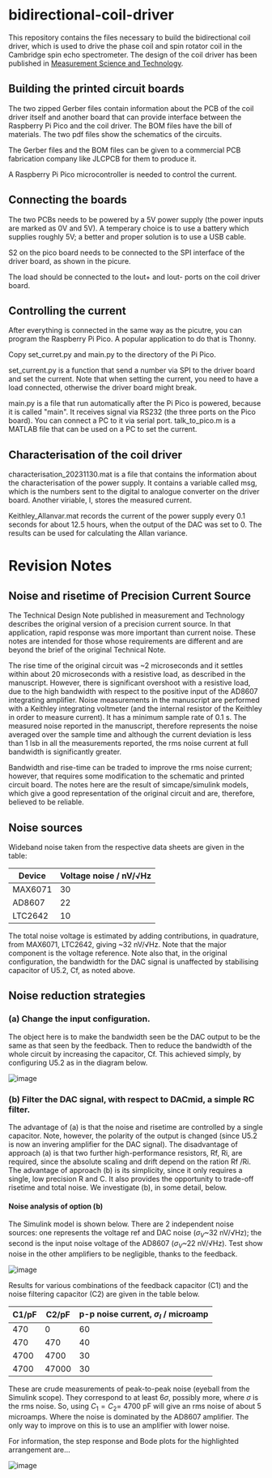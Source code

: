 # bidirectional-coil-driver

This repository contains the files necessary to build the bidirectional coil driver, which is used to drive the phase coil and spin rotator coil in the Cambridge spin echo spectrometer. The design of the coil driver has been published in [Measurement Science and Technology](https://doi.org/10.1088/1361-6501/ad4dce).

## Building the printed circuit boards

The two zipped Gerber files contain information about the PCB of the coil driver itself and another board that can provide interface between the Raspberry Pi Pico and the coil driver. The BOM files have the bill of materials. The two pdf files show the schematics of the circuits.

The Gerber files and the BOM files can be given to a commercial PCB fabrication company like JLCPCB for them to produce it.

A Raspberry Pi Pico microcontroller is needed to control the current.

## Connecting the boards

The two PCBs needs to be powered by a 5V power supply (the power inputs are marked as 0V and 5V). A temperary choice is to use a battery which supplies roughly 5V; a better and proper solution is to use a USB cable.

S2 on the pico board needs to be connected to the SPI interface of the driver board, as shown in the picure.

The load should be connected to the Iout+ and Iout- ports on the coil driver board.

## Controlling the current

After everything is connected in the same way as the picutre, you can program the Raspberry Pi Pico. A popular application to do that is Thonny.

Copy set_curret.py and main.py to the directory of the Pi Pico.

set_current.py is a function that send a number via SPI to the driver board and set the current. Note that when setting the current, you need to have a load connected, otherwise the driver board might break.

main.py is a file that run automatically after the Pi Pico is powered, because it is called "main". It receives signal via RS232 (the three ports on the Pico board). You can connect a PC to it via serial port. talk_to_pico.m is a MATLAB file that can be used on a PC to set the current.

## Characterisation of the coil driver

characterisation_20231130.mat is a file that contains the information about the characterisation of the power supply. It contains a variable called msg, which is the numbers sent to the digital to analogue converter on the driver board. Another viriable, I, stores the measured current.

Keithley_Allanvar.mat records the current of the power supply every 0.1 seconds for about 12.5 hours, when the output of the DAC was set to 0. The results can be used for calculating the Allan variance.

# Revision Notes

## Noise and risetime of Precision Current Source

The Technical Design Note published in measurement and Technology describes the original version of a precision current source. In that application, rapid response was more important than current noise.  These notes are intended for those whose requirements are different and are beyond the brief of the original Technical Note.

The rise time of the original circuit was ~2 microseconds and it settles within about 20 microseconds with a resistive load, as described in the manuscript. However, there is significant overshoot with a resistive load, due to the high bandwidth with respect to the positive input of the AD8607 integrating amplifier. Noise measurements in the manuscript are performed with a Keithley integrating voltmeter (and the internal resistor of the Keithley in order to measure current).  It has a minimum sample rate of 0.1 s. The measured noise reported in the manuscript, therefore represents the noise averaged over the sample time and although the current deviation is less than 1 lsb in all the measurements reported, the rms noise current at full bandwidth is significantly greater.

Bandwidth and rise-time can be traded to improve the rms noise current; however, that requires some modification to the schematic and printed circuit board. The notes here are the result of simcape/simulink models, which give a good representation of the original circuit and are, therefore, believed to be reliable.

## Noise sources

Wideband noise taken from the respective data sheets are given in the table:

| Device  | Voltage noise / nV/√Hz |
| ------- | ---------------------- |
| MAX6071 |           30           |
| AD8607  |	          22           |
| LTC2642 |	          10           |

The total noise voltage is estimated by adding contributions, in quadrature, from MAX6071, LTC2642, giving  ~32 nV/√Hz.
Note that the major component is the voltage reference.  Note also that, in the original configuration, the bandwidth for the DAC signal is unaffected by stabilising capacitor of U5.2, Cf, as noted above.

## Noise reduction strategies

### (a)	Change the input configuration.

The object here is to make the bandwidth seen be the DAC output to be the same as that seen by the feedback.  Then to reduce the bandwidth of the whole circuit by increasing the capacitor, Cf.  This achieved simply, by configuring U5.2 as in the diagram below.

![image](https://github.com/Cambridge-Atom-Scattering-Centre/bidirectional-coil-driver/assets/73556464/1d214caa-041c-4c77-87c6-3daa793b794f)

### (b)	Filter the DAC signal, with respect to DACmid, a simple RC filter.

The advantage of (a) is that the noise and risetime are controlled by a single capacitor.  Note, however, the polarity of the output is changed (since U5.2 is now an invering amplifier for the DAC signal).  The disadvantage of approach (a) is that two further high-performance resistors, Rf, Ri, are required, since the absolute scaling and drift depend on the ration Rf /Ri.  The advantage of approach (b) is its simplicity, since it only requires a single, low precision R and C. It also provides the opportunity to trade-off risetime and total noise.  We investigate (b), in some detail, below.

#### Noise analysis of option (b)

The Simulink model is shown below.  There are 2 independent noise sources: one represents the voltage ref and DAC noise ($σ_V$~32 nV/√Hz); the second is the input noise voltage of the AD8607 ($σ_V$~22 nV/√Hz).  Test show noise in the other amplifiers to be negligible, thanks to the feedback.

![image](https://github.com/Cambridge-Atom-Scattering-Centre/bidirectional-coil-driver/assets/73556464/ac90d599-1dfd-4342-9928-d4a7ec0b6431)

Results for various combinations of the feedback capacitor (C1) and the noise filtering capacitor (C2) are given in the table below.

| C1/pF |	C2/pF |	p-p noise current, $σ_I$ / microamp|
| ----- | ------| -----------------------------------|
|470    |	0     |	 60                                |
|470    |	470	  |  40                                |
|4700   |	4700	|  30                                |
|4700   |	47000	|  30                                |

These are crude measurements of peak-to-peak noise (eyeball from the Simulink scope). They correspond to at least $6\sigma$, possibly more, where $\sigma$ is the rms noise. So, using $C_1=C_2=$ 4700 pF will give an rms noise of about 5 microamps. Where the noise is dominated by the AD8607 amplifier. The only way to improve on this is to use an amplifier with lower noise.

For information, the step response and Bode plots for the highlighted  arrangement are…

![image](https://github.com/Cambridge-Atom-Scattering-Centre/bidirectional-coil-driver/assets/73556464/c3e7c012-47f6-4cbe-a4ec-6a1dc8120cd9)

